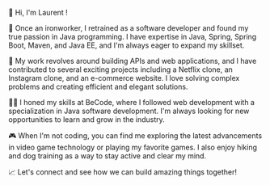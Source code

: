 👋 Hi, I'm Laurent !

🔨 Once an ironworker, I retrained as a software developer and found my true passion in Java programming. I have expertise in Java, Spring, Spring Boot, Maven, and Java EE, and I'm always eager to expand my skillset.

🚀 My work revolves around building APIs and web applications, and I have contributed to several exciting projects including a Netflix clone, an Instagram clone, and an e-commerce website. I love solving complex problems and creating efficient and elegant solutions.

👨‍💻 I honed my skills at BeCode, where I followed web development with a specialization in Java software development. I'm always looking for new opportunities to learn and grow in the industry.

🎮 When I'm not coding, you can find me exploring the latest advancements in video game technology or playing my favorite games. I also enjoy hiking and dog training as a way to stay active and clear my mind.

📈 Let's connect and see how we can build amazing things together!
